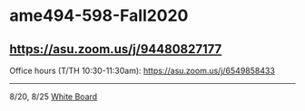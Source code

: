 # ame494-598-Fall2020

## https://asu.zoom.us/j/94480827177

Office hours (T/TH 10:30-11:30am): https://asu.zoom.us/j/6549858433


<hr>

8/20, 8/25 [White Board](https://docs.google.com/presentation/d/1G7oTScIrkpOheQXkeKqElcCB8R8JAgQIY8kM14yCNEo/edit?usp=sharing)
